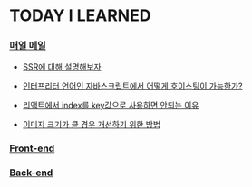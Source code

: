# TODAY I LEARNED

### [매일 메일](https://github.com/ydw1996/TIL/tree/main/maeil-mail)

- [SSR에 대해 설명해보자](https://github.com/ydw1996/TIL/tree/main/maeil-mail/20241228.md)
- [인터프리터 언어인 자바스크립트에서 어떻게 호이스팅이 가능한가?](https://github.com/ydw1996/TIL/tree/main/maeil-mail/20241229.md)
- [리액트에서 index를 key값으로 사용하면 안되는 이유](https://github.com/ydw1996/TIL/tree/main/maeil-mail/20241230.md)

- [이미지 크기가 클 경우 개선하기 위한 방법](https://github.com/ydw1996/TIL/tree/main/maeil-mail/20250101.md)

### [Front-end](https://github.com/ydw1996/TIL/tree/main/front-end)

### [Back-end](https://github.com/ydw1996/TIL/tree/main/back-end)
